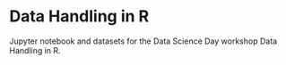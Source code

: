 # Data Handling in R

Jupyter notebook and datasets for the Data Science Day workshop Data Handling in R.
